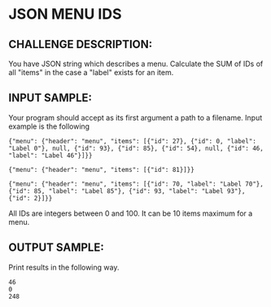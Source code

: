 JSON MENU IDS
=============

CHALLENGE DESCRIPTION:
----------------------

You have JSON string which describes a menu. Calculate the SUM of IDs of all "items" in the case a "label" exists for an item.

INPUT SAMPLE:
-------------

Your program should accept as its first argument a path to a filename. Input example is the following

	{"menu": {"header": "menu", "items": [{"id": 27}, {"id": 0, "label": "Label 0"}, null, {"id": 93}, {"id": 85}, {"id": 54}, null, {"id": 46, "label": "Label 46"}]}}
	
	{"menu": {"header": "menu", "items": [{"id": 81}]}}

	{"menu": {"header": "menu", "items": [{"id": 70, "label": "Label 70"}, {"id": 85, "label": "Label 85"}, {"id": 93, "label": "Label 93"}, {"id": 2}]}}
All IDs are integers between 0 and 100. It can be 10 items maximum for a menu.

OUTPUT SAMPLE:
--------------

Print results in the following way.

	46
	0
	248